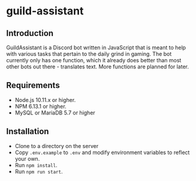 # guild-assistant

## Introduction
GuildAssistant is a Discord bot written in JavaScript that is meant to help with various tasks that pertain to the daily grind in gaming. The bot currently only has one function, which it already does better than most other bots out there - translates text. More functions are planned for later.

## Requirements
* Node.js 10.11.x or higher.
* NPM 6.13.1 or higher.
* MySQL or MariaDB 5.7 or higher

## Installation
* Clone to a directory on the server
* Copy `.env.example` to `.env` and modify environment variables to reflect your own.
* Run `npm install`.
* Run `npm run start`.